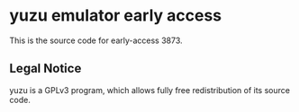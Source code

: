 yuzu emulator early access
=============

This is the source code for early-access 3873.

## Legal Notice

yuzu is a GPLv3 program, which allows fully free redistribution of its source code.